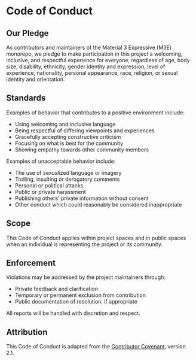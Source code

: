 # Code of Conduct

## Our Pledge

As contributors and maintainers of the Material 3 Expressive (M3E) monorepo, we pledge to make participation in this project a welcoming, inclusive, and respectful experience for everyone, regardless of age, body size, disability, ethnicity, gender identity and expression, level of experience, nationality, personal appearance, race, religion, or sexual identity and orientation.

## Standards

Examples of behavior that contributes to a positive environment include:

- Using welcoming and inclusive language
- Being respectful of differing viewpoints and experiences
- Gracefully accepting constructive criticism
- Focusing on what is best for the community
- Showing empathy towards other community members

Examples of unacceptable behavior include:

- The use of sexualized language or imagery
- Trolling, insulting or derogatory comments
- Personal or political attacks
- Public or private harassment
- Publishing others' private information without consent
- Other conduct which could reasonably be considered inappropriate

## Scope

This Code of Conduct applies within project spaces and in public spaces when an individual is representing the project or its community.

## Enforcement

Violations may be addressed by the project maintainers through:

- Private feedback and clarification
- Temporary or permanent exclusion from contribution
- Public documentation of resolution, if appropriate

All reports will be handled with discretion and respect.

## Attribution

This Code of Conduct is adapted from the [Contributor Covenant](https://www.contributor-covenant.org), version 2.1.
